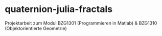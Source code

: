 # quaternion-julia-fractals
Projektarbeit zum Modul BZG1301 (Programmieren in Matlab) &amp; BZG1310 (Objektorientierte Geometrie)
